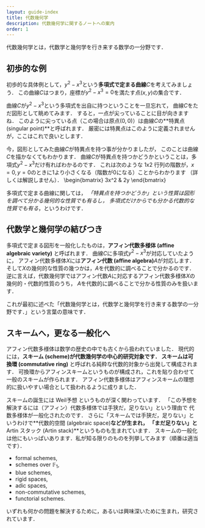 ```yaml
---
layout: guide-index
title: 代数幾何学
description: 代数幾何学に関するノートへの案内
order: 1
---
```


代数幾何学とは，代数学と幾何学を行き来する数学の一分野です．

## 初歩的な例
初歩的な具体例として，$y^2-x^3$という**多項式で定まる曲線**$C$を考えてみましょう．
この曲線$C$はつまり，座標が$y^2-x^3=0$を満たす点$(x,y)$の集合です．

曲線$C$が$y^2-x^3$という多項式を出自に持つということを一旦忘れて，
曲線$C$をただ図形として眺めてみます．
すると，一点が尖っていることに目が向きますね．
このように尖っている点（この場合は原点$(0,0)$）は曲線$C$の**特異点 (singular point)**と呼ばれます．
厳密には特異点はこのように定義されませんが，ここはこれで良いとします．

今，図形としてみた曲線$C$が特異点を持つ事が分かりましたが，
このことは曲線$C$を描かなくてもわかります．
曲線$C$が特異点を持つかどうかということは，多項式$y^2-x^3$だけ有ればわかるのです．
これは次のような 1x2 行列の階数が，$x=0, y=0$のときに$1$より小さくなる（階数が$0$になる）ことからわかります
（詳しくは解説しません）．
\begin{bmatrix}
    3x^2 & 2y
\end{bmatrix}

多項式で定まる曲線に関しては，
_「特異点を持つかどうか」という性質は図形を調べて分かる幾何的な性質でも有るし，
多項式だけからでも分かる代数的な性質でも有る_，というわけです．

## 代数学と幾何学の結びつき
多項式で定まる図形を一般化したものは，**アフィン代数多様体 (affine algebraic variety)** と呼ばれます．
曲線$C$に多項式$y^2-x^3$が対応していたように，
アフィン代数多様体$X$には**アフィン代数 (affine algebra)**$A$が対応します．
そして$X$の幾何的な性質の幾つかは，$A$を代数的に調べることで分かるのです．
逆に言えば，代数幾何学ではアフィン代数$A$に対応するアフィン代数多様体$X$の幾何的・代数的性質のうち，
$A$を代数的に調べることで分かる性質のみを扱います．

これが最初に述べた「代数幾何学とは，代数学と幾何学を行き来する数学の一分野です．」という言葉の意味です．

## スキームへ，更なる一般化へ

アフィン代数多様体は数学の歴史の中でも古くから扱われていました．
現代的には，**スキーム (scheme)**が代数幾何学の中心的研究対象です．
スキームは**可換環 (commutative ring)** と呼ばれる純粋な代数的対象から出発して構成されます．
可換環からアフィンスキームというものが構成され，これを貼り合わせて一般のスキームが作られます．
アフィン代数多様体はアフィンスキームの理想的に扱いやすい場合として扱われるように成りました．

スキームの誕生には Weil予想 というものが深く関わっています．
「この予想を解決するには（アフィン）代数多様体では手狭だ，足りない」という理由で
代数多様体が一般化されたのです．
さらに「スキームでは手狭だ，足りない」というわけで**代数的空間 (algebraic space)**などが生まれ，
「まだ足りない」と**Artin スタック (Artin stack)**というものも生まれています．
スキームの一般化は他にもいっぱいあります．私が知る限りのものを列挙してみます（順番は適当です）．

- formal schemes,
- schemes over $\mathbb{F}_1$,
- blue schemes,
- rigid spaces,
- adic spaces, 
- non-commutative schemes,
- functorial schemes.

いずれも何かの問題を解決するために，あるいは興味深いために生まれ，研究されています．
